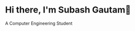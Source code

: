 # Hi there, I'm Subash Gautam👋

A Computer Engineering Student 
<!--
## Skills
- **Languages:** C, C++, JavaScript
- **Front-end:** HTML, CSS, JavaScript, React
- **Back-end:** Node JS
  <!-- **Databases:** MongoDB, MySQL, PostgreSQL -->
<!--
## Projects
- [Market Sphere - Minor Project](https://github.com/subash-gautam/Market-Sphere)
  An e-commerse website to allow users buy/sell their product online.
- [Salon Management System](https://github.com/subash-gautam/Salon-Management-System-Software-Engineering-Project-)
  A web based application help to book barber near by.
- [Bank Management System - in C programming](https://github.com/subash-gautam/C-Bank-Management-Program)
  A C programming project to illustrate c programming concepts.
  
## Contact
- [LinkedIn](https://www.linkedin.com/in/ersubashgautam)
- [Twitter](https://twitter.com/ersubashgautam)
- **Email:** subashgautam977@gmail.com

![Top Languages](https://github-readme-stats.vercel.app/api/top-langs/?username=subash-gautam&layout=compact)
![GitHub Stats](https://github-readme-stats.vercel.app/api?username=subash-gautam&show_icons=true)

-->
<!--
**subash-gautam/subash-gautam** is a ✨ _special_ ✨ repository because its `README.md` (this file) appears on your GitHub profile.

Here are some ideas to get you started:

- 🔭 I’m currently working on ...
- 🌱 I’m currently learning ...
- 👯 I’m looking to collaborate on ...
- 🤔 I’m looking for help with ...
- 💬 Ask me about ...
- 📫 How to reach me: ...
- 😄 Pronouns: ...
- ⚡ Fun fact: ...
-->
